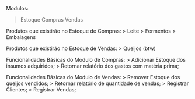 Modulos:
> Estoque
> Compras
> Vendas

Produtos que existirão no Estoque de Compras:
    > Leite
    > Fermentos
    > Embalagens

Produtos que existirão no Estoque de Vendas:
    > Queijos (btw)


Funcionalidades Básicas do Modulo de Compras:
    > Adicionar Estoque dos insumos adquiridos;
    > Retornar relatório dos gastos com matéria prima;
     


Funcionalidades Básicas do Modulo de Vendas:
    > Remover Estoque dos queijos vendidos; 
    > Retornar relatório de quantidade de vendas;
    > Registrar Clientes;
    > Registrar Vendas;



